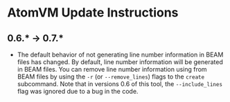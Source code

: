 <!---
  Copyright 2023 Fred Dushin <fred@dushin.net>

  SPDX-License-Identifier: Apache-2.0 OR LGPL-2.1-or-later
-->

# AtomVM Update Instructions

## 0.6.* -> 0.7.*

- The default behavior of not generating line number information in BEAM files has changed.  By default, line number information will be generated in BEAM files.  You can remove line number information using from BEAM files by using the `-r` (or `--remove_lines`) flags to the `create` subcommand.  Note that in versions 0.6 of this tool, the `--include_lines` flag was ignored due to a bug in the code.
